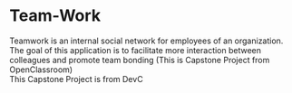 # Team-Work
Teamwork is an ​internal social network for employees of an organization. The goal of this  application is to facilitate more interaction between colleagues and promote team bonding (This is Capstone Project from OpenClassroom)  
This Capstone Project is from DevC 

